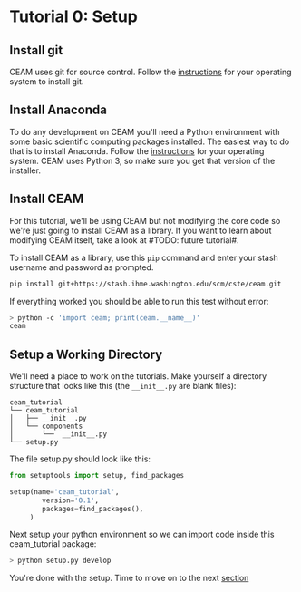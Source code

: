 Tutorial 0: Setup
=================

Install git
-----------

CEAM uses git for source control. Follow the [instructions](https://git-scm.com/book/en/v2/Getting-Started-Installing-Git) for your operating system to install git.

Install Anaconda
----------------

To do any development on CEAM you'll need a Python environment with some basic scientific computing packages installed. The easiest way to do that is to install Anaconda. Follow the [instructions](https://docs.continuum.io/anaconda/install) for your operating system. CEAM uses Python 3, so make sure you get that version of the installer.

Install CEAM
-------------

For this tutorial, we'll be using CEAM but not modifying the core code so we're just going to install CEAM as a library. If you want to learn about modifying CEAM itself, take a look at #TODO: future tutorial#.

To install CEAM as a library, use this `pip` command and enter your stash username and password as prompted.

```sh
pip install git+https://stash.ihme.washington.edu/scm/cste/ceam.git
```

If everything worked you should be able to run this test without error:

```sh
> python -c 'import ceam; print(ceam.__name__)'
ceam
```

Setup a Working Directory
-------------------------

We'll need a place to work on the tutorials. Make yourself a directory structure that looks like this (the `__init__.py` are blank files):

```
ceam_tutorial
└── ceam_tutorial
│   ├── __init__.py
│   └── components
│       └──  __init__.py
└── setup.py
```

The file setup.py should look like this:
```python
from setuptools import setup, find_packages

setup(name='ceam_tutorial',
        version='0.1',
        packages=find_packages(),
     )
```

Next setup your python environment so we can import code inside this ceam_tutorial package:

```sh
> python setup.py develop
```

You're done with the setup. Time to move on to the next [section](./1_Death.md)
